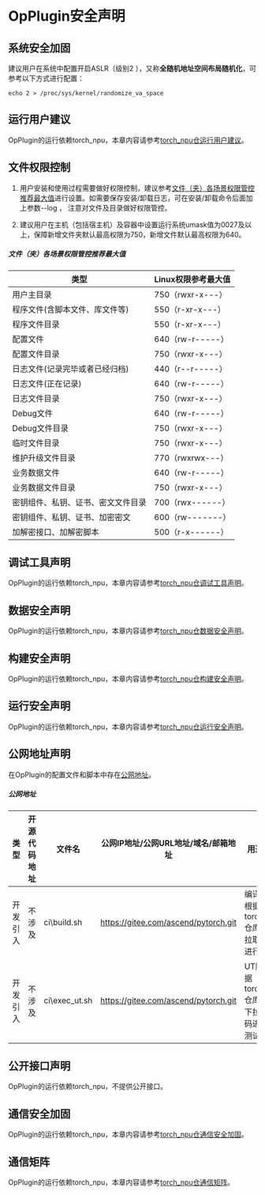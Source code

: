 # OpPlugin安全声明

## 系统安全加固
建议用户在系统中配置开启ASLR（级别2 ），又称**全随机地址空间布局随机化**，可参考以下方式进行配置：

    echo 2 > /proc/sys/kernel/randomize_va_space

## 运行用户建议
OpPlugin的运行依赖torch_npu，本章内容请参考[torch_npu仓运行用户建议](https://gitee.com/ascend/pytorch/blob/master/SECURITYNOTE.md#%E8%BF%90%E8%A1%8C%E7%94%A8%E6%88%B7%E5%BB%BA%E8%AE%AE)。

## 文件权限控制
1. 用户安装和使用过程需要做好权限控制，建议参考[文件（夹）各场景权限管控推荐最大值](#文件（夹）各场景权限管控推荐最大值)进行设置。如需要保存安装/卸载日志，可在安装/卸载命令后面加上参数--log <FILE>， 注意对<FILE>文件及目录做好权限管控。

2. 建议用户在主机（包括宿主机）及容器中设置运行系统umask值为0027及以上，保障新增文件夹默认最高权限为750，新增文件默认最高权限为640。

##### 文件（夹）各场景权限管控推荐最大值

|   类型                             |   Linux权限参考最大值   |
|----------------------------------- |-----------------------|
|  用户主目录                         |   750（rwxr-x---）     |
|  程序文件(含脚本文件、库文件等)       |   550（r-xr-x---）     |
|  程序文件目录                       |   550（r-xr-x---）     |
|  配置文件                           |   640（rw-r-----）     |
|  配置文件目录                       |   750（rwxr-x---）     |
|  日志文件(记录完毕或者已经归档)       |   440（r--r-----）     |
|  日志文件(正在记录)                  |   640（rw-r-----）    |
|  日志文件目录                       |   750（rwxr-x---）     |
|  Debug文件                         |   640（rw-r-----）      |
|  Debug文件目录                      |   750（rwxr-x---）     |
|  临时文件目录                       |   750（rwxr-x---）     |
|  维护升级文件目录                   |   770（rwxrwx---）      |
|  业务数据文件                       |   640（rw-r-----）      |
|  业务数据文件目录                   |   750（rwxr-x---）      |
|  密钥组件、私钥、证书、密文文件目录   |   700（rwx------）      |
|  密钥组件、私钥、证书、加密密文       |   600（rw-------）     |
|  加解密接口、加解密脚本              |   500（r-x------）      |

## 调试工具声明
OpPlugin的运行依赖torch_npu，本章内容请参考[torch_npu仓调试工具声明](https://gitee.com/ascend/pytorch/blob/master/SECURITYNOTE.md#%E8%B0%83%E8%AF%95%E5%B7%A5%E5%85%B7%E5%A3%B0%E6%98%8E)。

## 数据安全声明
OpPlugin的运行依赖torch_npu，本章内容请参考[torch_npu仓数据安全声明](https://gitee.com/ascend/pytorch/blob/master/SECURITYNOTE.md#%E6%95%B0%E6%8D%AE%E5%AE%89%E5%85%A8%E5%A3%B0%E6%98%8E)。

## 构建安全声明
OpPlugin的运行依赖torch_npu，本章内容请参考[torch_npu仓构建安全声明](https://gitee.com/ascend/pytorch/blob/master/SECURITYNOTE.md#%E6%9E%84%E5%BB%BA%E5%AE%89%E5%85%A8%E5%A3%B0%E6%98%8E)。

## 运行安全声明
OpPlugin的运行依赖torch_npu，本章内容请参考[torch_npu仓运行安全声明](https://gitee.com/ascend/pytorch/blob/master/SECURITYNOTE.md#%E8%BF%90%E8%A1%8C%E5%AE%89%E5%85%A8%E5%A3%B0%E6%98%8E)。

## 公网地址声明
在OpPlugin的配置文件和脚本中存在[公网地址](#公网地址)。

##### 公网地址

|   类型   |   开源代码地址   |   文件名   |   公网IP地址/公网URL地址/域名/邮箱地址   |   用途说明   |
|------------------------|-------------------------|-------------------------|-------------------------|-------------------------|
|   开发引入  |   不涉及   |   ci\build.sh   |   https://gitee.com/ascend/pytorch.git   |   编译脚本根据torch_npu仓库地址拉取代码进行编译   |
|   开发引入  |   不涉及   |   ci\exec_ut.sh   |   https://gitee.com/ascend/pytorch.git   |   UT脚本根据torch_npu仓库地址下拉取代码进行UT测试   |

## 公开接口声明
OpPlugin的运行依赖torch_npu，不提供公开接口。

## 通信安全加固
OpPlugin的运行依赖torch_npu，本章内容请参考[torch_npu仓通信安全加固](https://gitee.com/ascend/pytorch/blob/master/SECURITYNOTE.md#%E9%80%9A%E4%BF%A1%E5%AE%89%E5%85%A8%E5%8A%A0%E5%9B%BA)。

## 通信矩阵
OpPlugin的运行依赖torch_npu，本章内容请参考[torch_npu仓通信矩阵](https://gitee.com/ascend/pytorch/blob/master/SECURITYNOTE.md#%E9%80%9A%E4%BF%A1%E7%9F%A9%E9%98%B5)。